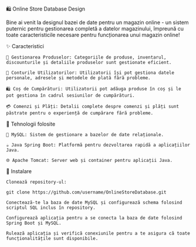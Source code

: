 🛍️ Online Store Database Design

Bine ai venit la designul bazei de date pentru un magazin online - un sistem puternic pentru gestionarea completă a datelor magazinului, împreună cu toate caracteristicile necesare pentru funcționarea unui magazin online!

✨ Caracteristici

    🛒 Gestionarea Produselor: Categoriile de produse, inventarul, discounturile și detaliile produselor sunt gestionate eficient.

    👥 Conturile Utilizatorilor: Utilizatorii își pot gestiona datele personale, adresele și metodele de plată fără probleme.

    🛍️ Coș de Cumpărături: Utilizatorii pot adăuga produse în coș și le pot gestiona în cadrul sesiunilor de cumpărături.

    💳 Comenzi și Plăți: Detalii complete despre comenzi și plăți sunt păstrate pentru o experiență de cumpărare fără probleme.

🔧 Tehnologii folosite

    💾 MySQL: Sistem de gestionare a bazelor de date relaționale.

    ☕ Java Spring Boot: Platformă pentru dezvoltarea rapidă a aplicațiilor Java.

    🌐 Apache Tomcat: Server web și container pentru aplicații Java.

🚀 Instalare

    Clonează repository-ul:

    git clone https://github.com/username/OnlineStoreDatabase.git

    Conectează-te la baza de date MySQL și configurează schema folosind scriptul SQL inclus în repository.

    Configurează aplicația pentru a se conecta la baza de date folosind Spring Boot și MySQL.

    Rulează aplicația și verifică conexiunile pentru a te asigura că toate funcționalitățile sunt disponibile.
